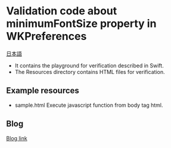 # Validation code about minimumFontSize property in WKPreferences

[日本語](README.ja.md)

- It contains the playground for verification described in Swift.
- The Resources directory contains HTML files for verification.

## Example resources

- sample.html
    Execute javascript function from body tag html.

## Blog

[Blog link](https://rc-code.info/ios/post-194/)
